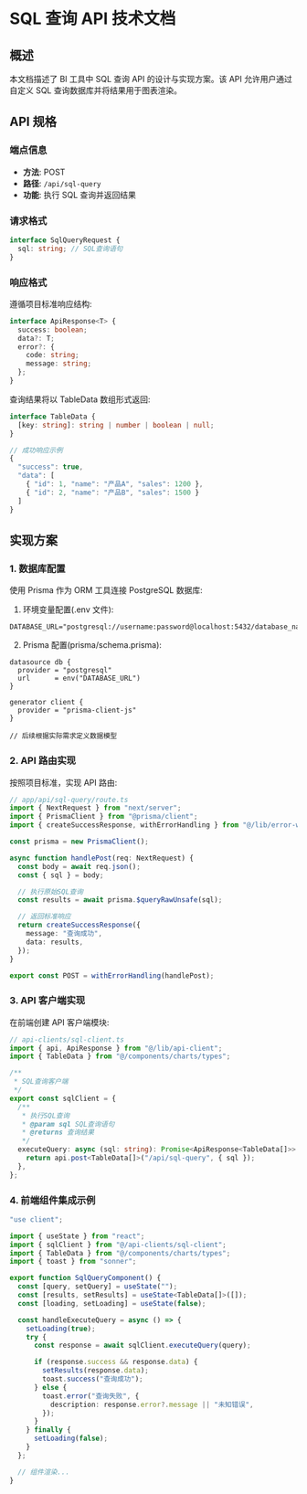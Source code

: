 # SQL 查询 API 技术文档

## 概述

本文档描述了 BI 工具中 SQL 查询 API 的设计与实现方案。该 API 允许用户通过自定义 SQL 查询数据库并将结果用于图表渲染。

## API 规格

### 端点信息

- **方法**: POST
- **路径**: `/api/sql-query`
- **功能**: 执行 SQL 查询并返回结果

### 请求格式

```typescript
interface SqlQueryRequest {
  sql: string; // SQL查询语句
}
```

### 响应格式

遵循项目标准响应结构:

```typescript
interface ApiResponse<T> {
  success: boolean;
  data?: T;
  error?: {
    code: string;
    message: string;
  };
}
```

查询结果将以 TableData 数组形式返回:

```typescript
interface TableData {
  [key: string]: string | number | boolean | null;
}

// 成功响应示例
{
  "success": true,
  "data": [
    { "id": 1, "name": "产品A", "sales": 1200 },
    { "id": 2, "name": "产品B", "sales": 1500 }
  ]
}
```

## 实现方案

### 1. 数据库配置

使用 Prisma 作为 ORM 工具连接 PostgreSQL 数据库:

1. 环境变量配置(.env 文件):

```
DATABASE_URL="postgresql://username:password@localhost:5432/database_name"
```

2. Prisma 配置(prisma/schema.prisma):

```prisma
datasource db {
  provider = "postgresql"
  url      = env("DATABASE_URL")
}

generator client {
  provider = "prisma-client-js"
}

// 后续根据实际需求定义数据模型
```

### 2. API 路由实现

按照项目标准，实现 API 路由:

```typescript
// app/api/sql-query/route.ts
import { NextRequest } from "next/server";
import { PrismaClient } from "@prisma/client";
import { createSuccessResponse, withErrorHandling } from "@/lib/error-wrapper";

const prisma = new PrismaClient();

async function handlePost(req: NextRequest) {
  const body = await req.json();
  const { sql } = body;

  // 执行原始SQL查询
  const results = await prisma.$queryRawUnsafe(sql);

  // 返回标准响应
  return createSuccessResponse({
    message: "查询成功",
    data: results,
  });
}

export const POST = withErrorHandling(handlePost);
```

### 3. API 客户端实现

在前端创建 API 客户端模块:

```typescript
// api-clients/sql-client.ts
import { api, ApiResponse } from "@/lib/api-client";
import { TableData } from "@/components/charts/types";

/**
 * SQL查询客户端
 */
export const sqlClient = {
  /**
   * 执行SQL查询
   * @param sql SQL查询语句
   * @returns 查询结果
   */
  executeQuery: async (sql: string): Promise<ApiResponse<TableData[]>> => {
    return api.post<TableData[]>("/api/sql-query", { sql });
  },
};
```

### 4. 前端组件集成示例

```typescript
"use client";

import { useState } from "react";
import { sqlClient } from "@/api-clients/sql-client";
import { TableData } from "@/components/charts/types";
import { toast } from "sonner";

export function SqlQueryComponent() {
  const [query, setQuery] = useState("");
  const [results, setResults] = useState<TableData[]>([]);
  const [loading, setLoading] = useState(false);

  const handleExecuteQuery = async () => {
    setLoading(true);
    try {
      const response = await sqlClient.executeQuery(query);

      if (response.success && response.data) {
        setResults(response.data);
        toast.success("查询成功");
      } else {
        toast.error("查询失败", {
          description: response.error?.message || "未知错误",
        });
      }
    } finally {
      setLoading(false);
    }
  };

  // 组件渲染...
}
```
